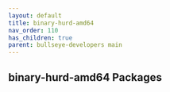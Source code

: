 ```yaml
---
layout: default
title: binary-hurd-amd64
nav_order: 110
has_children: true
parent: bullseye-developers main
---
```


## binary-hurd-amd64 Packages
